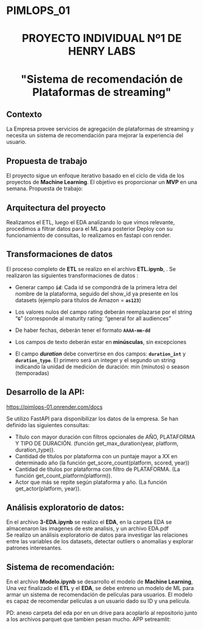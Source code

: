 # PIMLOPS_01


## <h1 align=center> **PROYECTO INDIVIDUAL Nº1 DE HENRY LABS** </h1>

# <h1 align=center>"Sistema de recomendación de Plataformas de streaming" </h1>

## Contexto
La Empresa provee servicios de agregación de plataformas de streaming y necesita un sistema de recomendación para mejorar la experiencia del usuario. 

## Propuesta de trabajo
El proyecto sigue un enfoque iterativo basado en el ciclo de vida de los proyectos de **Machine Learning**. El objetivo es proporcionar un **MVP** en una semana. Propuesta de trabajo:

## Arquitectura del proyecto
Realizamos el ETL, luego el EDA analizando lo que vimos relevante, procedimos a filtrar datos para el ML para posterior Deploy con su funcionamiento de consultas, lo realizamos en fastapi con render.

## Transformaciones de datos
El proceso completo de **ETL** se realizo en el archivo **ETL.ipynb**,  .
Se realizaron las siguientes transformaciones de datos : 

+ Generar campo **`id`**: Cada id se compondrá de la primera letra del nombre de la plataforma, seguido del show_id ya presente en los datasets (ejemplo para títulos de Amazon = **`as123`**)

+ Los valores nulos del campo rating deberán reemplazarse por el string “**`G`**” (corresponde al maturity rating: “general for all audiences”

+ De haber fechas, deberán tener el formato **`AAAA-mm-dd`**

+ Los campos de texto deberán estar en **minúsculas**, sin excepciones

+ El campo ***duration*** debe convertirse en dos campos: **`duration_int`** y **`duration_type`**. El primero será un integer y el segundo un string indicando la unidad de medición de duración: min (minutos) o season (temporadas)

## Desarrollo de la API:  
https://pimlops-01.onrender.com/docs
 
Se utilizo FastAPI para disponibilizar los datos de la empresa. Se han definido las siguientes consultas:  

+ Título con mayor duración con filtros opcionales de AÑO, PLATAFORMA Y TIPO DE DURACIÓN. (función get_max_duration(year, platform, duration_type)).  
+ Cantidad de títulos por plataforma con un puntaje mayor a XX en determinado año (la función get_score_count(platform, scored, year))
+ Cantidad de títulos por plataforma con filtro de PLATAFORMA. (La función get_count_platform(platform)).  
+ Actor que más se repite según plataforma y año. (La función get_actor(platform, year)).  

## Análisis exploratorio de datos:   
En el archivo **3-EDA.ipynb** se realizo el **EDA**, en la carpeta EDA se almacenaron las imagenes de este analisis, y un archivo EDA.pdf  
Se realizo un análisis exploratorio de datos para investigar las relaciones entre las variables de los datasets, detectar outliers o anomalías y explorar patrones interesantes. 

## Sistema de recomendación: 
En el archivo **Modelo.ipynb** se desarrollo el modelo de **Machine Learning**, 
Una vez finalizado el **ETL** y el **EDA**, se debe entreno un modelo de ML para armar un sistema de recomendación de películas para usuarios. El modelo es capaz de recomendar películas a un usuario dado su ID y una película. 

PD: anexo carpeta del eda por en un drive para acoplarlo al repositorio junto a los archivos parquet que tambien pesan mucho.
APP setreamlit:
